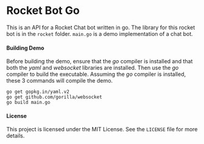 # Rocket Bot Go

This is an API for a Rocket Chat bot written in go. The library for this rocket bot is in the `rocket` folder. `main.go` is a demo implementation of a chat bot.

#### Building Demo

Before building the demo, ensure that the _go_ compiler is installed and that both the _yaml_ and _websocket_ libraries are installed. Then use the _go_ compiler to build the executable. Assuming the _go_ compiler is installed, these 3 commands will compile the demo.

```
go get gopkg.in/yaml.v2
go get github.com/gorilla/websocket
go build main.go
```
#### License

This project is licensed under the MIT License. See the `LICENSE` file for more details.
